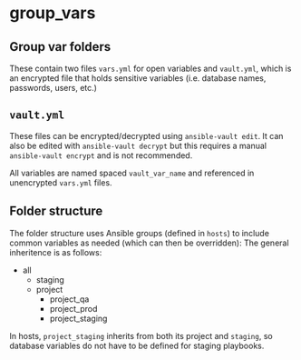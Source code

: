 # group_vars

## Group var folders

These contain two files `vars.yml` for open variables and
`vault.yml`, which is an encrypted file that holds sensitive variables (i.e.
database names, passwords, users, etc.)

## `vault.yml`

These files can be encrypted/decrypted using `ansible-vault edit`. It can also
be edited with `ansible-vault decrypt` but this requires a manual `ansible-vault
encrypt` and is not recommended.

All variables are named spaced `vault_var_name` and referenced in
unencrypted `vars.yml` files.

## Folder structure
The folder structure uses Ansible groups (defined in `hosts`) to include common
variables as needed (which can then be overridden): The general inheritence is
as follows:

- all
  - staging
  - project
    - project_qa
    - project_prod
    - project_staging

In hosts, `project_staging` inherits from both its project and `staging`, so database variables do not have to be defined for staging playbooks.
